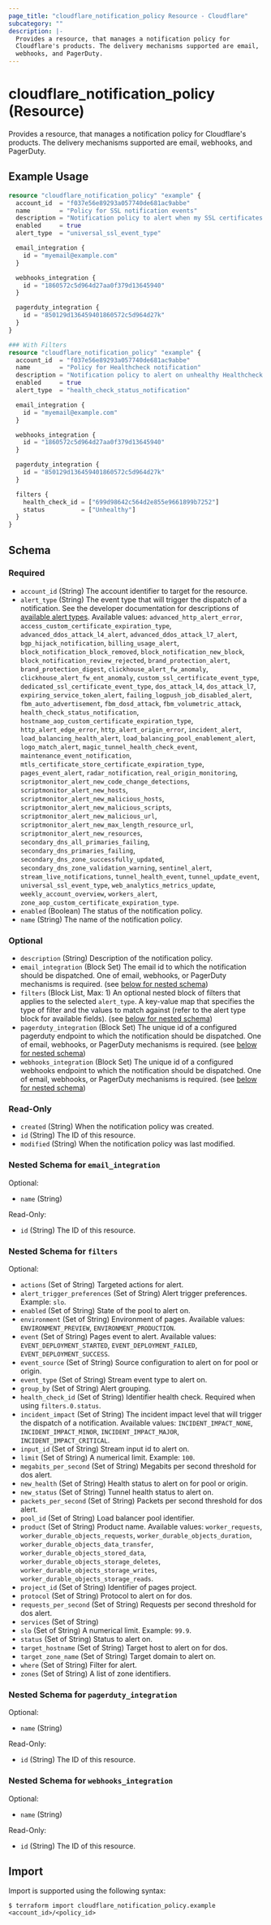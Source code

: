 ```yaml
---
page_title: "cloudflare_notification_policy Resource - Cloudflare"
subcategory: ""
description: |-
  Provides a resource, that manages a notification policy for
  Cloudflare's products. The delivery mechanisms supported are email,
  webhooks, and PagerDuty.
---
```


# cloudflare_notification_policy (Resource)

Provides a resource, that manages a notification policy for
Cloudflare's products. The delivery mechanisms supported are email,
webhooks, and PagerDuty.

## Example Usage

```terraform
resource "cloudflare_notification_policy" "example" {
  account_id  = "f037e56e89293a057740de681ac9abbe"
  name        = "Policy for SSL notification events"
  description = "Notification policy to alert when my SSL certificates are modified"
  enabled     = true
  alert_type  = "universal_ssl_event_type"

  email_integration {
    id = "myemail@example.com"
  }

  webhooks_integration {
    id = "1860572c5d964d27aa0f379d13645940"
  }

  pagerduty_integration {
    id = "850129d136459401860572c5d964d27k"
  }
}

### With Filters
resource "cloudflare_notification_policy" "example" {
  account_id  = "f037e56e89293a057740de681ac9abbe"
  name        = "Policy for Healthcheck notification"
  description = "Notification policy to alert on unhealthy Healthcheck status"
  enabled     = true
  alert_type  = "health_check_status_notification"

  email_integration {
    id = "myemail@example.com"
  }

  webhooks_integration {
    id = "1860572c5d964d27aa0f379d13645940"
  }

  pagerduty_integration {
    id = "850129d136459401860572c5d964d27k"
  }

  filters {
    health_check_id = ["699d98642c564d2e855e9661899b7252"]
    status          = ["Unhealthy"]
  }
}
```
<!-- schema generated by tfplugindocs -->
## Schema

### Required

- `account_id` (String) The account identifier to target for the resource.
- `alert_type` (String) The event type that will trigger the dispatch of a notification. See the developer documentation for descriptions of [available alert types](https://developers.cloudflare.com/fundamentals/notifications/notification-available/). Available values: `advanced_http_alert_error`, `access_custom_certificate_expiration_type`, `advanced_ddos_attack_l4_alert`, `advanced_ddos_attack_l7_alert`, `bgp_hijack_notification`, `billing_usage_alert`, `block_notification_block_removed`, `block_notification_new_block`, `block_notification_review_rejected`, `brand_protection_alert`, `brand_protection_digest`, `clickhouse_alert_fw_anomaly`, `clickhouse_alert_fw_ent_anomaly`, `custom_ssl_certificate_event_type`, `dedicated_ssl_certificate_event_type`, `dos_attack_l4`, `dos_attack_l7`, `expiring_service_token_alert`, `failing_logpush_job_disabled_alert`, `fbm_auto_advertisement`, `fbm_dosd_attack`, `fbm_volumetric_attack`, `health_check_status_notification`, `hostname_aop_custom_certificate_expiration_type`, `http_alert_edge_error`, `http_alert_origin_error`, `incident_alert`, `load_balancing_health_alert`, `load_balancing_pool_enablement_alert`, `logo_match_alert`, `magic_tunnel_health_check_event`, `maintenance_event_notification`, `mtls_certificate_store_certificate_expiration_type`, `pages_event_alert`, `radar_notification`, `real_origin_monitoring`, `scriptmonitor_alert_new_code_change_detections`, `scriptmonitor_alert_new_hosts`, `scriptmonitor_alert_new_malicious_hosts`, `scriptmonitor_alert_new_malicious_scripts`, `scriptmonitor_alert_new_malicious_url`, `scriptmonitor_alert_new_max_length_resource_url`, `scriptmonitor_alert_new_resources`, `secondary_dns_all_primaries_failing`, `secondary_dns_primaries_failing`, `secondary_dns_zone_successfully_updated`, `secondary_dns_zone_validation_warning`, `sentinel_alert`, `stream_live_notifications`, `tunnel_health_event`, `tunnel_update_event`, `universal_ssl_event_type`, `web_analytics_metrics_update`, `weekly_account_overview`, `workers_alert`, `zone_aop_custom_certificate_expiration_type`.
- `enabled` (Boolean) The status of the notification policy.
- `name` (String) The name of the notification policy.

### Optional

- `description` (String) Description of the notification policy.
- `email_integration` (Block Set) The email id to which the notification should be dispatched. One of email, webhooks, or PagerDuty mechanisms is required. (see [below for nested schema](#nestedblock--email_integration))
- `filters` (Block List, Max: 1) An optional nested block of filters that applies to the selected `alert_type`. A key-value map that specifies the type of filter and the values to match against (refer to the alert type block for available fields). (see [below for nested schema](#nestedblock--filters))
- `pagerduty_integration` (Block Set) The unique id of a configured pagerduty endpoint to which the notification should be dispatched. One of email, webhooks, or PagerDuty mechanisms is required. (see [below for nested schema](#nestedblock--pagerduty_integration))
- `webhooks_integration` (Block Set) The unique id of a configured webhooks endpoint to which the notification should be dispatched. One of email, webhooks, or PagerDuty mechanisms is required. (see [below for nested schema](#nestedblock--webhooks_integration))

### Read-Only

- `created` (String) When the notification policy was created.
- `id` (String) The ID of this resource.
- `modified` (String) When the notification policy was last modified.

<a id="nestedblock--email_integration"></a>
### Nested Schema for `email_integration`

Optional:

- `name` (String)

Read-Only:

- `id` (String) The ID of this resource.


<a id="nestedblock--filters"></a>
### Nested Schema for `filters`

Optional:

- `actions` (Set of String) Targeted actions for alert.
- `alert_trigger_preferences` (Set of String) Alert trigger preferences. Example: `slo`.
- `enabled` (Set of String) State of the pool to alert on.
- `environment` (Set of String) Environment of pages. Available values: `ENVIRONMENT_PREVIEW`, `ENVIRONMENT_PRODUCTION`.
- `event` (Set of String) Pages event to alert. Available values: `EVENT_DEPLOYMENT_STARTED`, `EVENT_DEPLOYMENT_FAILED`, `EVENT_DEPLOYMENT_SUCCESS`.
- `event_source` (Set of String) Source configuration to alert on for pool or origin.
- `event_type` (Set of String) Stream event type to alert on.
- `group_by` (Set of String) Alert grouping.
- `health_check_id` (Set of String) Identifier health check. Required when using `filters.0.status`.
- `incident_impact` (Set of String) The incident impact level that will trigger the dispatch of a notification. Available values: `INCIDENT_IMPACT_NONE`, `INCIDENT_IMPACT_MINOR`, `INCIDENT_IMPACT_MAJOR`, `INCIDENT_IMPACT_CRITICAL`.
- `input_id` (Set of String) Stream input id to alert on.
- `limit` (Set of String) A numerical limit. Example: `100`.
- `megabits_per_second` (Set of String) Megabits per second threshold for dos alert.
- `new_health` (Set of String) Health status to alert on for pool or origin.
- `new_status` (Set of String) Tunnel health status to alert on.
- `packets_per_second` (Set of String) Packets per second threshold for dos alert.
- `pool_id` (Set of String) Load balancer pool identifier.
- `product` (Set of String) Product name. Available values: `worker_requests`, `worker_durable_objects_requests`, `worker_durable_objects_duration`, `worker_durable_objects_data_transfer`, `worker_durable_objects_stored_data`, `worker_durable_objects_storage_deletes`, `worker_durable_objects_storage_writes`, `worker_durable_objects_storage_reads`.
- `project_id` (Set of String) Identifier of pages project.
- `protocol` (Set of String) Protocol to alert on for dos.
- `requests_per_second` (Set of String) Requests per second threshold for dos alert.
- `services` (Set of String)
- `slo` (Set of String) A numerical limit. Example: `99.9`.
- `status` (Set of String) Status to alert on.
- `target_hostname` (Set of String) Target host to alert on for dos.
- `target_zone_name` (Set of String) Target domain to alert on.
- `where` (Set of String) Filter for alert.
- `zones` (Set of String) A list of zone identifiers.


<a id="nestedblock--pagerduty_integration"></a>
### Nested Schema for `pagerduty_integration`

Optional:

- `name` (String)

Read-Only:

- `id` (String) The ID of this resource.


<a id="nestedblock--webhooks_integration"></a>
### Nested Schema for `webhooks_integration`

Optional:

- `name` (String)

Read-Only:

- `id` (String) The ID of this resource.

## Import

Import is supported using the following syntax:

```shell
$ terraform import cloudflare_notification_policy.example <account_id>/<policy_id>
```
